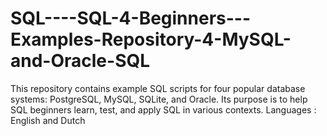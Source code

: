 # SQL----SQL-4-Beginners---Examples-Repository-4-MySQL-and-Oracle-SQL
This repository contains example SQL scripts for four popular database systems: PostgreSQL, MySQL, SQLite, and Oracle.  Its purpose is to help SQL beginners learn, test, and apply SQL in various contexts. Languages : English and Dutch
